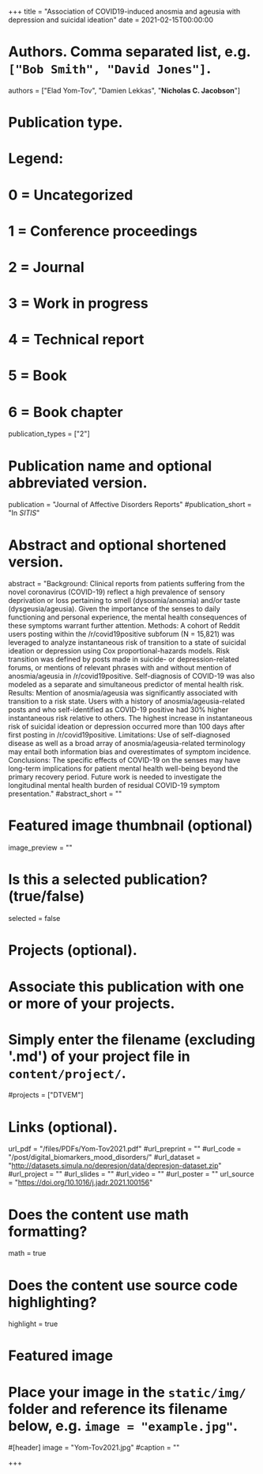 +++
title = "Association of COVID19-induced anosmia and ageusia with depression and suicidal ideation"
date = 2021-02-15T00:00:00

# Authors. Comma separated list, e.g. `["Bob Smith", "David Jones"]`.
authors = ["Elad Yom-Tov", "Damien Lekkas", "**Nicholas C. Jacobson**"]

# Publication type.
# Legend:
# 0 = Uncategorized
# 1 = Conference proceedings
# 2 = Journal
# 3 = Work in progress
# 4 = Technical report
# 5 = Book
# 6 = Book chapter
publication_types = ["2"]

# Publication name and optional abbreviated version.
publication = "Journal of Affective Disorders Reports"
#publication_short = "In *SITIS*"

# Abstract and optional shortened version.
abstract = "Background: Clinical reports from patients suffering from the novel coronavirus (COVID-19) reflect a high prevalence of sensory deprivation or loss pertaining to smell (dysosmia/anosmia) and/or taste (dysgeusia/ageusia). Given the importance of the senses to daily functioning and personal experience, the mental health consequences of these symptoms warrant further attention. Methods: A cohort of Reddit users posting within the /r/covid19positive subforum (N = 15,821) was leveraged to analyze instantaneous risk of transition to a state of suicidal ideation or depression using Cox proportional-hazards models. Risk transition was defined by posts made in suicide- or depression-related forums, or mentions of relevant phrases with and without mention of anosmia/ageusia in /r/covid19positive. Self-diagnosis of COVID-19 was also modeled as a separate and simultaneous predictor of mental health risk. Results: Mention of anosmia/ageusia was significantly associated with transition to a risk state. Users with a history of anosmia/ageusia-related posts and who self-identified as COVID-19 positive had 30% higher instantaneous risk relative to others. The highest increase in instantaneous risk of suicidal ideation or depression occurred more than 100 days after first posting in /r/covid19positive. Limitations: Use of self-diagnosed disease as well as a broad array of anosmia/ageusia-related terminology may entail both information bias and overestimates of symptom incidence. Conclusions: The specific effects of COVID-19 on the senses may have long-term implications for patient mental health well-being beyond the primary recovery period. Future work is needed to investigate the longitudinal mental health burden of residual COVID-19 symptom presentation."
#abstract_short = ""

# Featured image thumbnail (optional)
image_preview = ""

# Is this a selected publication? (true/false)
selected = false

# Projects (optional).
#   Associate this publication with one or more of your projects.
#   Simply enter the filename (excluding '.md') of your project file in `content/project/`.
#projects = ["DTVEM"]

# Links (optional).
url_pdf = "/files/PDFs/Yom-Tov2021.pdf"
#url_preprint = ""
#url_code = "/post/digital_biomarkers_mood_disorders/"
#url_dataset = "http://datasets.simula.no/depresjon/data/depresjon-dataset.zip"
#url_project = ""
#url_slides = ""
#url_video = ""
#url_poster = ""
url_source = "https://doi.org/10.1016/j.jadr.2021.100156"

# Does the content use math formatting?
math = true

# Does the content use source code highlighting?
highlight = true

# Featured image
# Place your image in the `static/img/` folder and reference its filename below, e.g. `image = "example.jpg"`.
#[header]
image = "Yom-Tov2021.jpg"
#caption = ""

+++
